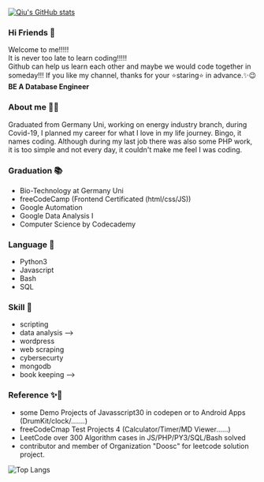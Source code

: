 [![Qiu's GitHub stats](https://github-readme-stats.vercel.app/api?username=Qiu-IT&hide=stars&show_icons=true&theme=synthwave)](https://github.com/anuraghazra/github-readme-stats) 

### Hi Friends 👋
Welcome to me!!!!! <br>
It is never too late to learn coding!!!!!<br>
Github can help us learn each other and maybe we would code together in someday!!! If you like my channel, thanks for your ⭐staring⭐ in advance.✨😉 **BE A Database Engineer**

### About me 👨‍🎓
Graduated from Germany Uni, working on energy industry branch, during Covid-19, I planned my career for what I love in my life journey. Bingo, it names coding. Although during my last job there was also some PHP work, it is too simple and not every day, it couldn't make me feel I was coding. 

### Graduation 📚
- Bio-Technology at Germany Uni
- freeCodeCamp (Frontend Certificated (html/css/JS))
- Google Automation 
- Google Data Analysis I
- Computer Science by Codecademy

### Language 📕
- Python3
- Javascript 
- Bash
- SQL

### Skill 🔨
- scripting
- data analysis
-->
- wordpress
- web scraping
- cybersecurty
- mongodb
- book keeping
-->

### Reference ✨🏅
- some Demo Projects of Javasscript30 in codepen or to Android Apps (DrumKit/clock/.......)
- freeCodeCmap Test Projects 4 (Calculator/Timer/MD Viewer......)
- LeetCode over 300 Algorithm cases in JS/PHP/PY3/SQL/Bash solved 
- contributor and member of Organization "Doosc" for leetcode solution project.

![Top Langs](https://github-readme-stats.vercel.app/api/top-langs/?username=Qiu-IT&layout=compact&hide=css,html)
<!--
(https://github.com/anuraghazra/github-readme-stats) 


-->
<!--
![Qiu's Most used languages](https://github-readme-stats.vercel.app/api/top-langs?username=Qiu-IT&show_icons=true&count_private=true&theme=gotham)


**Qiu-IT/Qiu-IT** is a ✨ _special_ ✨ repository because its `README.md` (this file) appears on your GitHub profile.

Here are some ideas to get you started:

- 🔭 I’m currently working on Front-end ...
- 🌱 I’m currently learning React JS and Python...
- 👯 I’m looking to collaborate on ...
- 🤔 I’m looking for help with ...
- 💬 Ask me about ...
- 📫 How to reach me: ...
- 😄 Pronouns: ...
- ⚡ Fun fact: ...
-->
